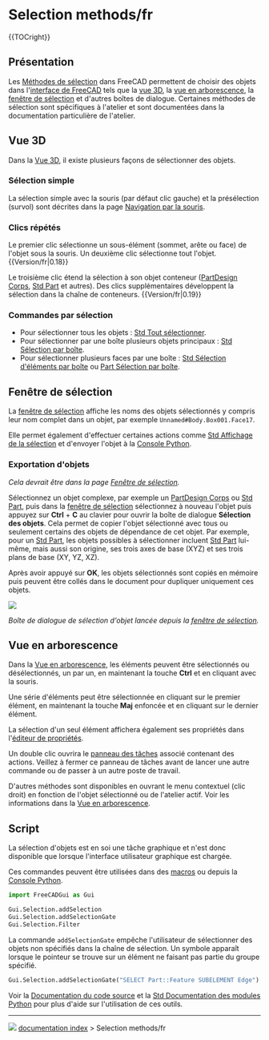 # Selection methods/fr
{{TOCright}}



## Présentation

Les [Méthodes de sélection](Selection_methods/fr.md) dans FreeCAD permettent de choisir des objets dans l\'[interface de FreeCAD](Interface/fr.md) tels que la [vue 3D](3D_view/fr.md), la [vue en arborescence](Tree_view/fr.md), la [fenêtre de sélection](Selection_view/fr.md) et d\'autres boîtes de dialogue. Certaines méthodes de sélection sont spécifiques à l\'atelier et sont documentées dans la documentation particulière de l\'atelier.



## Vue 3D 

Dans la [Vue 3D](3D_view/fr.md), il existe plusieurs façons de sélectionner des objets.



### Sélection simple 

La sélection simple avec la souris (par défaut clic gauche) et la présélection (survol) sont décrites dans la page [Navigation par la souris](Mouse_navigation/fr.md).



### Clics répétés 

Le premier clic sélectionne un sous-élément (sommet, arête ou face) de l\'objet sous la souris. Un deuxième clic sélectionne tout l\'objet. {{Version/fr|0.18}}

Le troisième clic étend la sélection à son objet conteneur ([PartDesign Corps](PartDesign_Body/fr.md), [Std Part](Std_Part/fr.md) et autres). Des clics supplémentaires développent la sélection dans la chaîne de conteneurs. {{Version/fr|0.19}}



### Commandes par sélection 

-   Pour sélectionner tous les objets : [Std Tout sélectionner](Std_SelectAll/fr.md).
-   Pour sélectionner par une boîte plusieurs objets principaux : [Std Sélection par boîte](Std_BoxSelection/fr.md).
-   Pour sélectionner plusieurs faces par une boîte : [Std Sélection d\'éléments par boîte](Std_BoxElementSelection/fr.md) ou [Part Sélection par boîte](Part_BoxSelection/fr.md).



## Fenêtre de sélection 

La [fenêtre de sélection](Selection_view/fr.md) affiche les noms des objets sélectionnés y compris leur nom complet dans un objet, par exemple `Unnamed#Body.Box001.Face17`.

Elle permet également d\'effectuer certaines actions comme [Std Affichage de la sélection](Std_ViewFitSelection/fr.md) et d\'envoyer l\'objet à la [Console Python](Python_console/fr.md).



### Exportation d\'objets 

*Cela devrait être dans la page [Fenêtre de sélection](Selection_view/fr.md).*

Sélectionnez un objet complexe, par exemple un [PartDesign Corps](PartDesign_Body/fr.md) ou [Std Part](Std_Part/fr.md), puis dans la [fenêtre de sélection](Selection_view/fr.md) sélectionnez à nouveau l\'objet puis appuyez sur **Ctrl** + **C** au clavier pour ouvrir la boîte de dialogue **Sélection des objets**. Cela permet de copier l\'objet sélectionné avec tous ou seulement certains des objets de dépendance de cet objet. Par exemple, pour un [Std Part](Std_Part/fr.md), les objets possibles à sélectionner incluent [Std Part](Std_Part/fr.md) lui-même, mais aussi son origine, ses trois axes de base (XYZ) et ses trois plans de base (XY, YZ, XZ).

Après avoir appuyé sur **OK**, les objets sélectionnés sont copiés en mémoire puis peuvent être collés dans le document pour dupliquer uniquement ces objets.

![](images/ObjectSelection.png )



*Boîte de dialogue de sélection d'objet lancée depuis la [fenêtre de sélection](Selection_view/fr.md).*



## Vue en arborescence 

Dans la [Vue en arborescence](Tree_view/fr.md), les éléments peuvent être sélectionnés ou désélectionnés, un par un, en maintenant la touche **Ctrl** et en cliquant avec la souris.

Une série d\'éléments peut être sélectionnée en cliquant sur le premier élément, en maintenant la touche **Maj** enfoncée et en cliquant sur le dernier élément.

La sélection d\'un seul élément affichera également ses propriétés dans l\'[éditeur de propriétés](Property_editor/fr.md).

Un double clic ouvrira le [panneau des tâches](Task_Panel/fr.md) associé contenant des actions. Veillez à fermer ce panneau de tâches avant de lancer une autre commande ou de passer à un autre poste de travail.

D\'autres méthodes sont disponibles en ouvrant le menu contextuel (clic droit) en fonction de l\'objet sélectionné ou de l\'atelier actif. Voir les informations dans la [Vue en arborescence](Tree_view/fr.md).



## Script

La sélection d\'objets est en soi une tâche graphique et n\'est donc disponible que lorsque l\'interface utilisateur graphique est chargée.

Ces commandes peuvent être utilisées dans des [macros](Macros/fr.md) ou depuis la [Console Python](Python_console/fr.md).


```python
import FreeCADGui as Gui

Gui.Selection.addSelection
Gui.Selection.addSelectionGate
Gui.Selection.Filter
```

La commande `addSelectionGate` empêche l\'utilisateur de sélectionner des objets non spécifiés dans la chaîne de sélection. Un symbole apparaît lorsque le pointeur se trouve sur un élément ne faisant pas partie du groupe spécifié.


```python
Gui.Selection.addSelectionGate("SELECT Part::Feature SUBELEMENT Edge")
```

Voir la [Documentation du code source](Source_documentation/fr.md) et la [Std Documentation des modules Python](Std_PythonHelp/fr.md) pour plus d\'aide sur l\'utilisation de ces outils.



---
![](images/Right_arrow.png) [documentation index](../README.md) > Selection methods/fr
